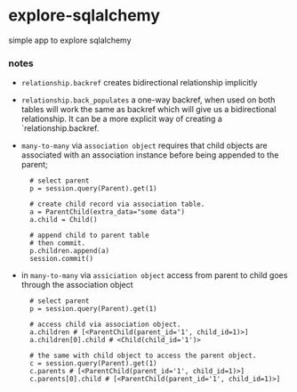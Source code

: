 # explore-sqlalchemy
simple app to explore sqlalchemy


### notes
- `relationship.backref` creates bidirectional relationship implicitly
- `relationship.back_populates` a one-way backref, when used on both tables will
   work the same as backref which will give us a bidirectional relationship.
   It can be a more explicit way of creating a `relationship.backref.
- `many-to-many` via `association object` requires that child objects are associated with an association instance before being appended to the parent;

  ```
    # select parent
    p = session.query(Parent).get(1)

    # create child record via association table.
    a = ParentChild(extra_data="some data")
    a.child = Child()

    # append child to parent table
    # then commit.
    p.children.append(a)
    session.commit()
  ```

- in `many-to-many` via `assiciation object` access from parent to child goes through the association object

  ```
    # select parent
    p = session.query(Parent).get(1)

    # access child via association object.
    a.children # [<ParentChild(parent_id='1', child_id=1)>]
    a.children[0].child # <Child(child_id='1')>

    # the same with child object to access the parent object.
    c = session.query(Parent).get(1)
    c.parents # [<ParentChild(parent_id='1', child_id=1)>]
    c.parents[0].child # [<ParentChild(parent_id='1', child_id=1)>]
  ```
